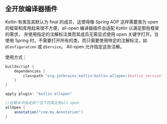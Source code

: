 ##  全开放编译器插件

Kotlin 有类及其默认为 final 的成员，这使得像 Spring AOP 这样需要类为 open 的框架和库用起来很不方便，all-open 编译器插件会适配 Kotlin 以满足那些框架的需求，
并使用指定的注解标注类而其成员无需显式使用 open 关键字打开。当使用 Spring 时，不需要打开所有的类，而只需要使用特定的注解标注，如 `@Configuration` 或 `@Service`。
All-open 允许指定这些注解。

使用方式：
```groovy
buildscript {
    dependencies {
        classpath "org.jetbrains.kotlin:kotlin-allopen:$kotlin_version"
    }
}

apply plugin: "kotlin-allopen"

//在脚本中指定那个包下的类应用all open
allOpen {
    annotation("com.my.Annotation")
}
```
